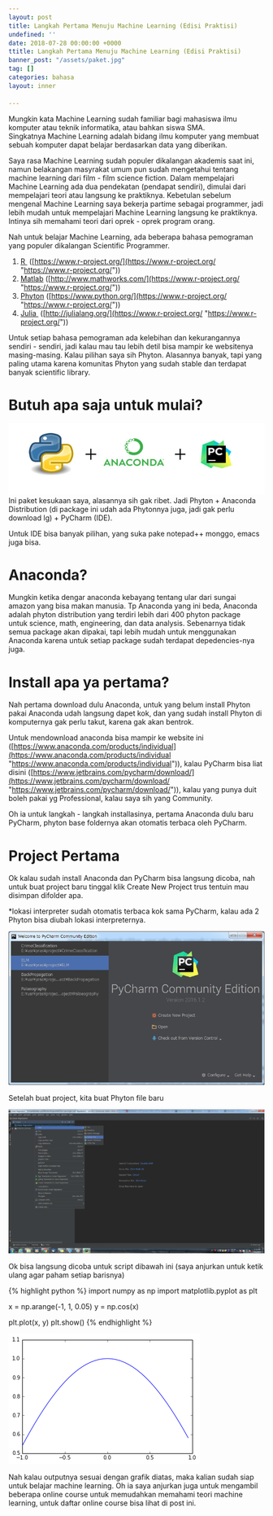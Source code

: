 ```yaml
---
layout: post
title: Langkah Pertama Menuju Machine Learning (Edisi Praktisi)
undefined: ''
date: 2018-07-28 00:00:00 +0000
ttitle: Langkah Pertama Menuju Machine Learning (Edisi Praktisi)
banner_post: "/assets/paket.jpg"
tag: []
categories: bahasa
layout: inner

---
```

Mungkin kata Machine Learning sudah familiar bagi mahasiswa ilmu komputer atau teknik informatika, atau bahkan siswa SMA. Singkatnya Machine Learning adalah bidang ilmu komputer yang membuat sebuah komputer dapat belajar berdasarkan data yang diberikan.

Saya rasa Machine Learning sudah populer dikalangan akademis saat ini, namun belakangan masyrakat umum pun sudah mengetahui tentang machine learning dari film - film science fiction. Dalam mempelajari Machine Learning ada dua pendekatan (pendapat sendiri), dimulai dari mempelajari teori atau langsung ke praktiknya. Kebetulan sebelum mengenal Machine Learning saya bekerja partime sebagai programmer, jadi lebih mudah untuk mempelajari Machine Learning langsung ke praktiknya. Intinya sih memahami teori dari oprek - oprek program orang.

Nah untuk belajar Machine Learning, ada beberapa bahasa pemograman yang populer dikalangan Scientific Programmer.

1. [R ](https://www.r-project.org/) ([https://www.r-project.org/](https://www.r-project.org/ "https://www.r-project.org/"))
2. [Matlab](http://www.mathworks.com/) ([http://www.mathworks.com/](https://www.r-project.org/ "https://www.r-project.org/"))
3. [Phyton](https://www.python.org/) ([https://www.python.org/](https://www.r-project.org/ "https://www.r-project.org/"))
4. [Julia ](http://julialang.org/) ([http://julialang.org/](https://www.r-project.org/ "https://www.r-project.org/"))

Untuk setiap bahasa pemograman ada kelebihan dan kekurangannya sendiri - sendiri, jadi kalau mau tau lebih detil bisa mampir ke websitenya masing-masing. Kalau pilihan saya sih Phyton. Alasannya banyak, tapi yang paling utama karena komunitas Phyton yang sudah stable dan terdapat banyak scientific library.

# **Butuh apa saja untuk mulai?**

![Paket Hot Scientific Programmer](/assets/paket.jpg "Paket Hot Scientific Programmer")
Ini paket kesukaan saya, alasannya sih gak ribet. Jadi Phyton + Anaconda Distribution (di package ini udah ada Phytonnya juga, jadi gak perlu download lg) + PyCharm (IDE).

Untuk IDE bisa banyak pilihan, yang suka pake notepad++ monggo, emacs juga bisa.

# **Anaconda?**

Mungkin ketika dengar anaconda kebayang tentang ular dari sungai amazon yang bisa makan manusia. Tp Anaconda yang ini beda, Anaconda adalah phyton distribution yang terdiri lebih dari 400 phyton package untuk science, math, engineering, dan data analysis. Sebenarnya tidak semua package akan dipakai, tapi lebih mudah untuk menggunakan Anaconda karena untuk setiap package sudah terdapat depedencies-nya juga.

# **Install apa ya pertama?**

Nah pertama download dulu Anaconda, untuk yang belum install Phyton pakai Anaconda udah langsung dapet kok, dan yang sudah install Phyton di komputernya gak perlu takut, karena gak akan bentrok.

Untuk mendownload anaconda bisa mampir ke website ini ([https://www.anaconda.com/products/individual](https://www.anaconda.com/products/individual "https://www.anaconda.com/products/individual")), kalau PyCharm bisa liat disini ([https://www.jetbrains.com/pycharm/download/](https://www.jetbrains.com/pycharm/download/ "https://www.jetbrains.com/pycharm/download/")), kalau yang punya duit boleh pakai yg Professional, kalau saya sih yang Community.

Oh ia untuk langkah - langkah installasinya, pertama Anaconda dulu baru PyCharm, phyton base foldernya akan otomatis terbaca oleh PyCharm.

# **Project Pertama**

Ok kalau sudah install Anaconda dan PyCharm bisa langsung dicoba, nah untuk buat project baru tinggal klik Create New Project trus tentuin mau disimpan difolder apa.

\*lokasi interpreter sudah otomatis terbaca kok sama PyCharm, kalau ada 2 Phyton bisa diubah lokasi interpreternya.

![Tampilan awal PyCharm](/assets/pycharm.jpg "Tampilan awal PyCharm")

Setelah buat project, kita buat Phyton file baru

![](/assets/firstfile.png)

Ok bisa langsung dicoba untuk script dibawah ini (saya anjurkan untuk ketik ulang agar paham setiap barisnya)

{% highlight python %}
import numpy as np
import matplotlib.pyplot as plt

x = np.arange(-1, 1, 0.05)
y = np.cos(x)

plt.plot(x, y)
plt.show()
{% endhighlight %}

![](/assets/graph.png)

Nah kalau outputnya sesuai dengan grafik diatas, maka kalian sudah siap untuk belajar machine learning. Oh ia saya anjurkan juga untuk mengambil beberapa online course untuk memudahkan memahami teori machine learning, untuk daftar online course bisa lihat di post ini.